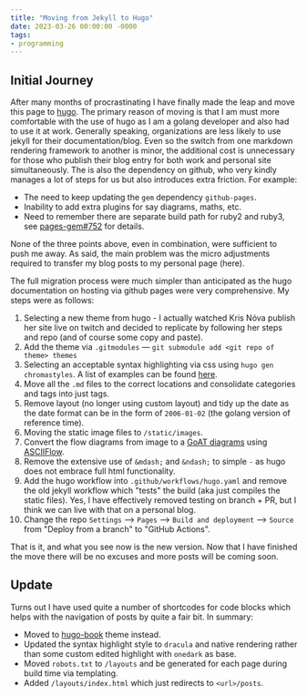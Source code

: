 ```yaml
---
title: "Moving from Jekyll to Hugo"
date: 2023-03-26 00:00:00 -0000
tags:
- programming
---
```


## Initial Journey
After many months of procrastinating I have finally made the leap and move this page to [hugo](https://gohugo.io).
The primary reason of moving is that I am must more comfortable with the use of hugo as I am a golang developer
and also had to use it at work. Generally speaking, organizations are less likely to use jekyll for their
documentation/blog. Even so the switch from one markdown rendering framework to another is minor, the additional
cost is unnecessary for those who publish their blog entry for both work and personal site simultaneously. The
is also the dependency on github, who very kindly manages a lot of steps for us but also introduces extra
friction.  For example:
* The need to keep updating the `gem` dependency `github-pages`.
* Inability to add extra plugins for say diagrams, maths, etc.
* Need to remember there are separate build path for ruby2 and ruby3, see
  [pages-gem#752](https://github.com/github/pages-gem/issues/752) for details.

None of the three points above, even in combination, were sufficient to push me away. As said, the main problem
was the micro adjustments required to transfer my blog posts to my personal page (here).

The full migration process were much simpler than anticipated as the hugo documentation on hosting via
github pages were very comprehensive.  My steps were as follows:
1. Selecting a new theme from hugo - I actually watched Kris Nóva publish her site live on twitch and decided to
   replicate by following her steps and repo (and of course some copy and paste).
2. Add the theme via `.gitmodules` &mdash; `git submodule add <git repo of theme> themes`
3. Selecting an acceptable syntax highlighting via css using `hugo gen chromastyles`.  A list of examples
   can be found [here](https://xyproto.github.io/splash/docs/all.html).
4. Move all the `.md` files to the correct locations and consolidate categories and tags into just tags.
5. Remove layout (no longer using custom layout) and tidy up the date as the date format can be in the form of
   `2006-01-02` (the golang version of reference time).
6. Moving the static image files to `/static/images`.
7. Convert the flow diagrams from image to a [GoAT diagrams](https://gohugo.io/content-management/diagrams/)
   using [ASCIIFlow](https://asciiflow.com/).
8. Remove the extensive use of `&mdash;` and `&ndash;` to simple `-` as hugo does not embrace full html functionality.
9. Add the hugo workflow into `.github/workflows/hugo.yaml` and remove the old jekyll workflow which "tests" the
   build (aka just compiles the static files).  Yes, I have effectively removed testing on branch + PR, but I think
   we can live with that on a personal blog.
10. Change the repo `Settings` --> `Pages` --> `Build and deployment` --> `Source` from "Deploy from a branch"
    to "GitHub Actions". 

That is it, and what you see now is the new version. Now that I have finished the move there will be no excuses
and more posts will be coming soon.

## Update
Turns out I have used quite a number of shortcodes for code blocks which helps with the navigation of posts
by quite a fair bit. In summary:
* Moved to [hugo-book](https://github.com/alex-shpak/hugo-book) theme instead.
* Updated the syntax highlight style to `dracula` and native rendering rather than some custom edited highlight
  with `onedark` as base.
* Moved `robots.txt` to `/layouts` and be generated for each page during build time via templating.
* Added `/layouts/index.html` which just redirects to `<url>/posts`.
